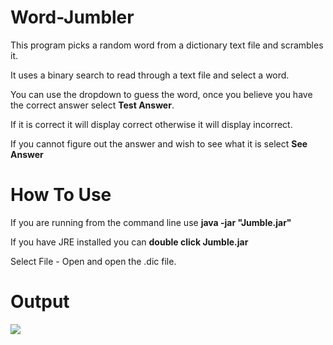 # Word-Jumbler
This program picks a random word from a dictionary text file and scrambles it.

It uses a binary search to read through a text file and select a word.

You can use the dropdown to guess the word, once you believe you have the correct answer select **Test Answer**.

If it is correct it will display correct otherwise it will display incorrect.

If you cannot figure out the answer and wish to see what it is select **See Answer**

# How To Use

If you are running from the command line use **java -jar "Jumble.jar"**

If you have JRE installed you can **double click Jumble.jar**

Select File - Open and open the .dic file.




# Output
![](https://i.imgur.com/FWl1Zgz.png)
